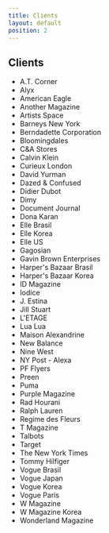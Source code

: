 ```yaml
---
title: Clients
layout: default
position: 2
---
```


## Clients

* A.T. Corner
* Alyx
* American Eagle
* Another Magazine
* Artists Space
* Barneys New York
* Berndadette Corporation
* Bloomingdales
* C&A Stores
* Calvin Klein
* Curieux London
* David Yurman
* Dazed & Confused
* Didier Dubot
* Dimy
* Document Journal
* Dona Karan
* Elle Brasil
* Elle Korea
* Elle US
* Gagosian
* Gavin Brown Enterprises
* Harper's Bazaar Brasil
* Harper's Bazaar Korea
* ID Magazine
* Iodice
* J. Estina
* Jill Stuart
* L'ETAGE
* Lua Lua
* Maison Alexandrine
* New Balance
* Nine West
* NY Post - Alexa
* PF Flyers
* Preen
* Puma
* Purple Magazine
* Rad Hourani
* Ralph Lauren
* Regime des Fleurs
* T Magazine
* Talbots
* Target
* The New York Times
* Tommy Hilfiger
* Vogue Brasil
* Vogue Japan
* Vogue Korea
* Vogue Paris
* W Magazine
* W Magazine Korea
* Wonderland Magazine

